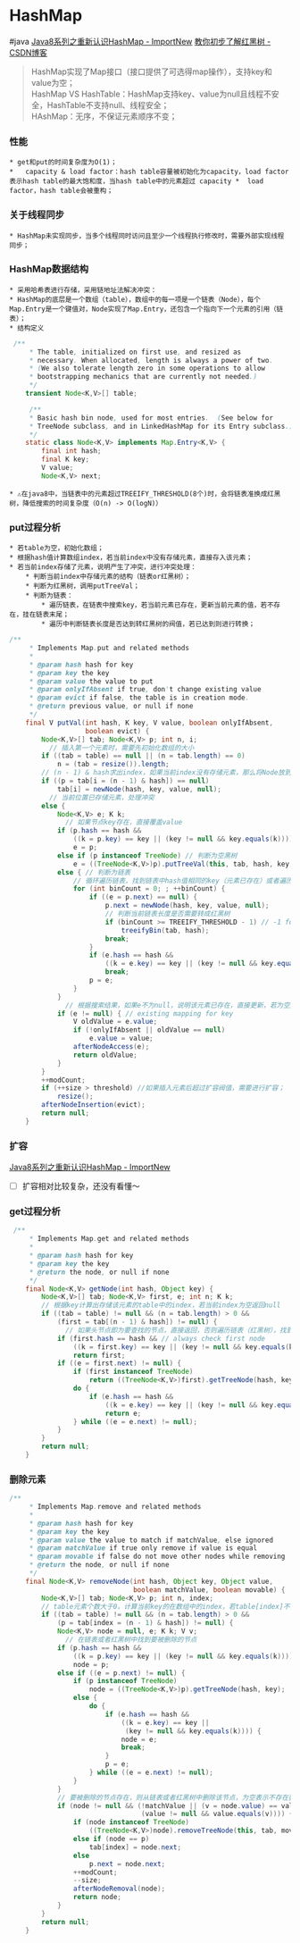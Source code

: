 # HashMap
#java
[Java8系列之重新认识HashMap - ImportNew](http://www.importnew.com/20386.html)
[教你初步了解红黑树 - CSDN博客](https://blog.csdn.net/v_july_v/article/details/6105630)

> HashMap实现了Map接口（接口提供了可选得map操作），支持key和value为空；  
> HashMap VS HashTable：HashMap支持key、value为null且线程不安全，HashTable不支持null、线程安全；  
> HAshMap：无序，不保证元素顺序不变；  

### 性能
	* get和put的时间复杂度为O(1)；
	* 	capacity & load factor：hash table容量被初始化为capacity，load factor表示hash table的最大饱和度，当hash table中的元素超过 capacity *  load factor，hash table会被重构；

### 关于线程同步
	* HashMap未实现同步，当多个线程同时访问且至少一个线程执行修改时，需要外部实现线程同步；
	
### HashMap数据结构
	* 采用哈希表进行存储，采用链地址法解决冲突：
	* HashMap的底层是一个数组（table），数组中的每一项是一个链表（Node），每个Map.Entry是一个键值对，Node实现了Map.Entry，还包含一个指向下一个元素的引用（链表）；
	* 结构定义
```java
 /**
     * The table, initialized on first use, and resized as
     * necessary. When allocated, length is always a power of two.
     * (We also tolerate length zero in some operations to allow
     * bootstrapping mechanics that are currently not needed.)
     */
    transient Node<K,V>[] table;

	 /**
     * Basic hash bin node, used for most entries.  (See below for
     * TreeNode subclass, and in LinkedHashMap for its Entry subclass.)
     */
    static class Node<K,V> implements Map.Entry<K,V> {
        final int hash;
        final K key;
        V value;
        Node<K,V> next;
```
	* ⚠️在java8中，当链表中的元素超过TREEIFY_THRESHOLD(8个)时，会将链表准换成红黑树，降低搜索的时间复杂度（O(n) -> O(logN)）

### put过程分析
	* 若table为空，初始化数组；
	* 根据hash值计算数组index，若当前index中没有存储元素，直接存入该元素；
	* 若当前index存储了元素，说明产生了冲突，进行冲突处理：
		* 判断当前index中存储元素的结构（链表or红黑树）；
		* 判断为红黑树，调用putTreeVal；
		* 判断为链表：
			* 遍历链表，在链表中搜索key，若当前元素已存在，更新当前元素的值，若不存在，挂在链表末尾；
			* 遍历中判断链表长度是否达到转红黑树的阀值，若已达到则进行转换；

```java
/**
     * Implements Map.put and related methods
     *
     * @param hash hash for key
     * @param key the key
     * @param value the value to put
     * @param onlyIfAbsent if true, don't change existing value
     * @param evict if false, the table is in creation mode.
     * @return previous value, or null if none
     */
    final V putVal(int hash, K key, V value, boolean onlyIfAbsent,
                   boolean evict) {
        Node<K,V>[] tab; Node<K,V> p; int n, i;
		  // 插入第一个元素时，需要先初始化数组的大小
        if ((tab = table) == null || (n = tab.length) == 0)
            n = (tab = resize()).length;
        // (n - 1) & hash求出index，如果当前index没有存储元素，那么将Node放到index中；
        if ((p = tab[i = (n - 1) & hash]) == null)
            tab[i] = newNode(hash, key, value, null);
		  // 当前位置已存储元素，处理冲突
        else {
            Node<K,V> e; K k;
			  // 如果节点key存在，直接覆盖value
            if (p.hash == hash &&
                ((k = p.key) == key || (key != null && key.equals(k))))
                e = p;
            else if (p instanceof TreeNode) // 判断为空黑树
                e = ((TreeNode<K,V>)p).putTreeVal(this, tab, hash, key, value);
            else { // 判断为链表
                // 循环遍历链表，找到链表中hash值相同的key（元素已存在）或者遍历到链表末尾
                for (int binCount = 0; ; ++binCount) {
                    if ((e = p.next) == null) { 
                        p.next = newNode(hash, key, value, null);
                        // 判断当前链表长度是否需要转成红黑树
                        if (binCount >= TREEIFY_THRESHOLD - 1) // -1 for 1st
                            treeifyBin(tab, hash);
                        break;
                    }
                    if (e.hash == hash &&
                        ((k = e.key) == key || (key != null && key.equals(k))))
                        break;
                    p = e;
                }
            }
			  // 根据搜索结果，如果e不为null，说明该元素已存在，直接更新，若为空则挂在链表的末尾；
            if (e != null) { // existing mapping for key
                V oldValue = e.value;
                if (!onlyIfAbsent || oldValue == null)
                    e.value = value;
                afterNodeAccess(e);
                return oldValue;
            }
        }
        ++modCount;
        if (++size > threshold) //如果插入元素后超过扩容阀值，需要进行扩容；
            resize();
        afterNodeInsertion(evict);
        return null;
    }
```

### 扩容
[Java8系列之重新认识HashMap - ImportNew](http://www.importnew.com/20386.html)
- [ ] 扩容相对比较复杂，还没有看懂～


### get过程分析
```java
 /**
     * Implements Map.get and related methods
     *
     * @param hash hash for key
     * @param key the key
     * @return the node, or null if none
     */
    final Node<K,V> getNode(int hash, Object key) {
        Node<K,V>[] tab; Node<K,V> first, e; int n; K k;
        // 根据key计算出存储该元素的table中的index，若当前index为空返回null
        if ((tab = table) != null && (n = tab.length) > 0 &&
            (first = tab[(n - 1) & hash]) != null) {
			  // 如果头节点即为要查找的节点，直接返回，否则遍历链表（红黑树），找到即返回，否则返回null
            if (first.hash == hash && // always check first node
                ((k = first.key) == key || (key != null && key.equals(k))))
                return first;
            if ((e = first.next) != null) {
                if (first instanceof TreeNode)
                    return ((TreeNode<K,V>)first).getTreeNode(hash, key);
                do {
                    if (e.hash == hash &&
                        ((k = e.key) == key || (key != null && key.equals(k))))
                        return e;
                } while ((e = e.next) != null);
            }
        }
        return null;
    }

```

### 删除元素
```java
/**
     * Implements Map.remove and related methods
     *
     * @param hash hash for key
     * @param key the key
     * @param value the value to match if matchValue, else ignored
     * @param matchValue if true only remove if value is equal
     * @param movable if false do not move other nodes while removing
     * @return the node, or null if none
     */
    final Node<K,V> removeNode(int hash, Object key, Object value,
                               boolean matchValue, boolean movable) {
        Node<K,V>[] tab; Node<K,V> p; int n, index;
        // table元素个数大于0，计算当前key的在数组中的index，若table[index]不为空
        if ((tab = table) != null && (n = tab.length) > 0 &&
            (p = tab[index = (n - 1) & hash]) != null) {
            Node<K,V> node = null, e; K k; V v;
			  // 在链表或者红黑树中找到要被删除的节点
            if (p.hash == hash &&
                ((k = p.key) == key || (key != null && key.equals(k))))
                node = p;
            else if ((e = p.next) != null) {
                if (p instanceof TreeNode)
                    node = ((TreeNode<K,V>)p).getTreeNode(hash, key);
                else {
                    do {
                        if (e.hash == hash &&
                            ((k = e.key) == key ||
                             (key != null && key.equals(k)))) {
                            node = e;
                            break;
                        }
                        p = e;
                    } while ((e = e.next) != null);
                }
            }
            // 要被删除的节点存在，则从链表或者红黑树中删除该节点，为空表示不存在要删除的key；
            if (node != null && (!matchValue || (v = node.value) == value ||
                                 (value != null && value.equals(v)))) {
                if (node instanceof TreeNode)
                    ((TreeNode<K,V>)node).removeTreeNode(this, tab, movable);
                else if (node == p)
                    tab[index] = node.next;
                else
                    p.next = node.next;
                ++modCount;
                --size;
                afterNodeRemoval(node);
                return node;
            }
        }
        return null;
    }
```



